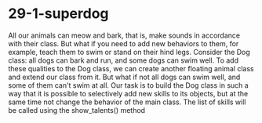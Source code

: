 # 29-1-superdog

All our animals can meow and bark, that is, make sounds in accordance with their class.
But what if you need to add new behaviors to them, for example, teach them to swim or stand on their hind legs.
Consider the Dog class: all dogs can bark and run, and some dogs can swim well.
To add these qualities to the Dog class, we can create another floating animal class and extend our class from it.
But what if not all dogs can swim well, and some of them can't swim at all.
Our task is to build the Dog class in such a way that it is possible to selectively add new skills to its objects, but at the same time not change the behavior of the main class.
The list of skills will be called using the show_talents() method
